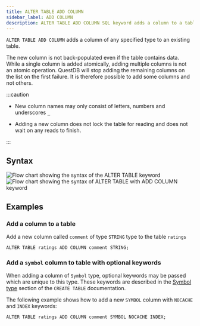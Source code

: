 ```yaml
---
title: ALTER TABLE ADD COLUMN
sidebar_label: ADD COLUMN
description: ALTER TABLE ADD COLUMN SQL keyword adds a column to a table..
---
```


`ALTER TABLE ADD COLUMN` adds a column of any specified type to an existing table.

The new column is not back-populated even if the table contains data. While a
single column is added atomically, adding multiple columns is not an atomic
operation. QuestDB will stop adding the remaining columns on the list on the
first failure. It is therefore possible to add some columns and not others.

:::caution

- New column names may only consist of letters, numbers and underscores `_`

- Adding a new column does not lock the table for reading and does not wait on
  any reads to finish.

:::

## Syntax

![Flow chart showing the syntax of the ALTER TABLE keyword](/img/docs/diagrams/alterTable.svg)
![Flow chart showing the syntax of ALTER TABLE with ADD COLUMN keyword](/img/docs/diagrams/alterTableAddColumn.svg)

## Examples

### Add a column to a table

Add a new column called `comment` of type `STRING` type to the table `ratings`

```questdb-sql title="New column"
ALTER TABLE ratings ADD COLUMN comment STRING;
```

### Add a `symbol` column to table with optional keywords

When adding a column of `Symbol` type, optional keywords may be passed which are
unique to this type. These keywords are described in the
[Symbol type](/docs/reference/sql/create-table#symbol) section of the
`CREATE TABLE` documentation.

The following example shows how to add a new `SYMBOL` column with `NOCACHE` and
`INDEX` keywords:

```questdb-sql title="New symbol column"
ALTER TABLE ratings ADD COLUMN comment SYMBOL NOCACHE INDEX;
```
